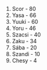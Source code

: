 1. Scor - 80
2. Yasa - 66
3. Yuuki - 60
4. Yoru - 46
5. Szacsi - 40
6. Zaku - 34
7. Sába - 20
8. Szandi - 10
9. Chesy - 4
